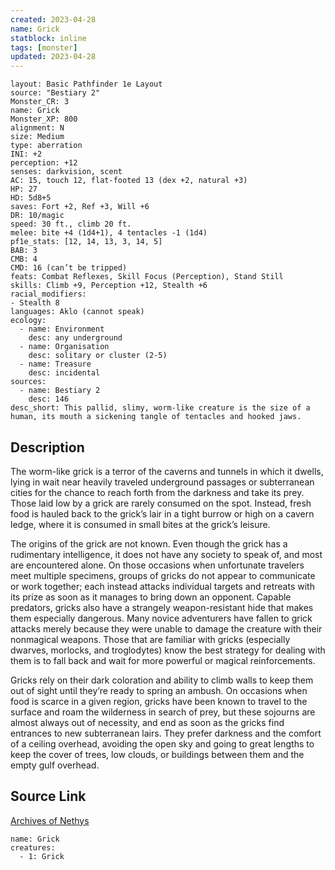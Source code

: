 ```yaml
---
created: 2023-04-28
name: Grick
statblock: inline
tags: [monster]
updated: 2023-04-28
---
```

```statblock
layout: Basic Pathfinder 1e Layout
source: "Bestiary 2"
Monster_CR: 3
name: Grick
Monster_XP: 800
alignment: N
size: Medium
type: aberration
INI: +2
perception: +12
senses: darkvision, scent
AC: 15, touch 12, flat-footed 13 (dex +2, natural +3)
HP: 27
HD: 5d8+5
saves: Fort +2, Ref +3, Will +6
DR: 10/magic
speed: 30 ft., climb 20 ft.
melee: bite +4 (1d4+1), 4 tentacles -1 (1d4)
pf1e_stats: [12, 14, 13, 3, 14, 5]
BAB: 3
CMB: 4
CMD: 16 (can’t be tripped)
feats: Combat Reflexes, Skill Focus (Perception), Stand Still
skills: Climb +9, Perception +12, Stealth +6
racial_modifiers:
- Stealth 8
languages: Aklo (cannot speak)
ecology:
  - name: Environment
    desc: any underground
  - name: Organisation
    desc: solitary or cluster (2-5)
  - name: Treasure
    desc: incidental
sources:
  - name: Bestiary 2
    desc: 146
desc_short: This pallid, slimy, worm-like creature is the size of a human, its mouth a sickening tangle of tentacles and hooked jaws.
```
## Description
The worm-like grick is a terror of the caverns and tunnels in which it dwells, lying in wait near heavily traveled underground passages or subterranean cities for the chance to reach forth from the darkness and take its prey. Those laid low by a grick are rarely consumed on the spot. Instead, fresh food is hauled back to the grick’s lair in a tight burrow or high on a cavern ledge, where it is consumed in small bites at the grick’s leisure.

The origins of the grick are not known. Even though the grick has a rudimentary intelligence, it does not have any society to speak of, and most are encountered alone. On those occasions when unfortunate travelers meet multiple specimens, groups of gricks do not appear to communicate or work together; each instead attacks individual targets and retreats with its prize as soon as it manages to bring down an opponent. Capable predators, gricks also have a strangely weapon-resistant hide that makes them especially dangerous. Many novice adventurers have fallen to grick attacks merely because they were unable to damage the creature with their nonmagical weapons. Those that are familiar with gricks (especially dwarves, morlocks, and troglodytes) know the best strategy for dealing with them is to fall back and wait for more powerful or magical reinforcements.

Gricks rely on their dark coloration and ability to climb walls to keep them out of sight until they’re ready to spring an ambush. On occasions when food is scarce in a given region, gricks have been known to travel to the surface and roam the wilderness in search of prey, but these sojourns are almost always out of necessity, and end as soon as the gricks find entrances to new subterranean lairs. They prefer darkness and the comfort of a ceiling overhead, avoiding the open sky and going to great lengths to keep the cover of trees, low clouds, or buildings between them and the empty gulf overhead.
## Source Link
[Archives of Nethys](https://aonprd.com/MonsterDisplay.aspx?ItemName=Grick)
```encounter-table
name: Grick
creatures:
  - 1: Grick
```
